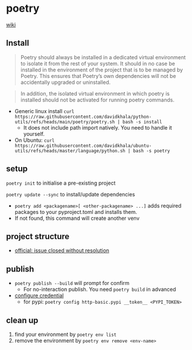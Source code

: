 # poetry

[wiki](https://github.com/davidkhala/python-utils/wiki/Package-Management-Tools#poetry)
## Install
> Poetry should always be installed in a dedicated virtual environment to isolate it from the rest of your system.
> It should in no case be installed in the environment of the project that is to be managed by Poetry. 
> This ensures that Poetry’s own dependencies will not be accidentally upgraded or uninstalled. 

> In addition, the isolated virtual environment in which poetry is installed should not be activated for running poetry commands.

- Generic linux install `curl https://raw.githubusercontent.com/davidkhala/python-utils/refs/heads/main/poetry/poetry.sh | bash -s install`
  - It does not include path import natively. You need to handle it yourself.
- On Ubuntu: `curl https://raw.githubusercontent.com/davidkhala/ubuntu-utils/refs/heads/master/language/python.sh | bash -s poetry`




## setup
`poetry init` to initialise a pre-existing project

`poetry update --sync` to install/update dependencies
- `poetry add <packagename>[ <other-packagename> ...]` adds required packages to your pyproject.toml and installs them.
- If not found, this command will create another venv

## project structure
- [official: issue closed without resolution](https://github.com/python-poetry/poetry/issues/2252)


## publish
- `poetry publish --build` will prompt for confirm
  - For no-interaction publish. You need `poetry build` in advanced 
- [configure credential](https://python-poetry.org/docs/repositories/#configuring-credentials)
  - for pypi: `poetry config http-basic.pypi __token__ <PYPI_TOKEN>`

## clean up
1. find your environment by `poetry env list`
2. remove the environment by `poetry env remove <env-name>`

